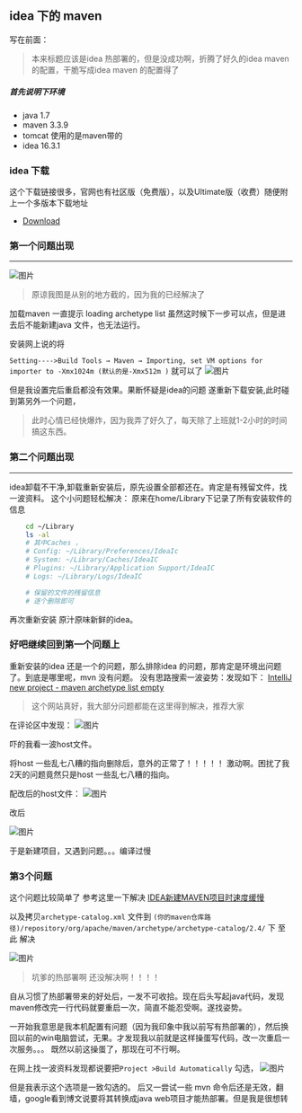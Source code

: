 ## idea 下的 maven
写在前面：

> 本来标题应该是idea 热部署的，但是没成功啊，折腾了好久的idea maven的配置，干脆写成idea maven 的配置得了


##### 首先说明下环境
- java 1.7
- maven 3.3.9
- tomcat 使用的是maven带的
- idea 16.3.1

### idea 下载

这个下载链接很多，官网也有社区版（免费版），以及Ultimate版（收费）随便附上一个多版本下载地址

* [Download](http://www.jetbrains.org/display/IJOS/Download)

### 第一个问题出现
---
 ![图片](https://dn-coding-net-production-pp.qbox.me/0cc2ec09-6a9a-493d-9ddc-fe8a46c78c27.png)

> 原谅我图是从别的地方截的，因为我的已经解决了

加载maven 一直提示 loading archetype list 虽然这时候下一步可以点，但是进去后不能新建java 文件，也无法运行。

安装网上说的将

`Setting---->Build Tools → Maven → Importing, set VM options for importer to -Xmx1024m (默认的是-Xmx512m )`
就可以了
 ![图片](https://dn-coding-net-production-pp.qbox.me/ee8f9a78-3270-40cf-8e42-e141f4c6c270.png)

但是我设置完后重启都没有效果。果断怀疑是idea的问题 遂重新下载安装,此时碰到第另外一个问题，
> 此时心情已经快爆炸，因为我弄了好久了，每天除了上班就1-2小时的时间搞这东西。

### 第二个问题出现
----

idea卸载不干净,卸载重新安装后，原先设置全部都还在。肯定是有残留文件，找一波资料。
这个小问题轻松解决：
原来在home/Library下记录了所有安装软件的信息

``` bash
    cd ~/Library
    ls -al
    # 其中Caches ，
    # Config: ~/Library/Preferences/IdeaIc
    # System: ~/Library/Caches/IdeaIC
    # Plugins: ~/Library/Application Support/IdeaIC
    # Logs: ~/Library/Logs/IdeaIC

    # 保留的文件的残留信息
    # 逐个删除即可
```
再次重新安装 原汁原味新鲜的idea。

### 好吧继续回到第一个问题上

重新安装的idea 还是一个的问题，那么排除idea 的问题，那肯定是环境出问题了。到底是哪里呢，mvn 没有问题。
没有思路搜索一波姿势：发现如下：
[IntelliJ new project - maven archetype list empty](http://stackoverflow.com/questions/27893134/intellij-new-project-maven-archetype-list-empty)

> 这个网站真好，我大部分问题都能在这里得到解决，推荐大家

在评论区中发现：
 ![图片](https://dn-coding-net-production-pp.qbox.me/72e45c4f-f9c7-4258-88cb-506cd68c3682.png)

吓的我看一波host文件。

将host 一些乱七八糟的指向删除后，意外的正常了！！！！！ 激动啊。困扰了我2天的问题竟然只是host 一些乱七八糟的指向。

配改后的host文件：
 ![图片](https://dn-coding-net-production-pp.qbox.me/a57c8f21-7db6-4547-9ead-a27791d909a1.png)

改后

 ![图片](https://dn-coding-net-production-pp.qbox.me/c64efb38-ad5b-4471-a6f5-e05224d37ea7.png)

于是新建项目，又遇到问题。。。编译过慢
### 第3个问题

这个问题比较简单了 参考这里一下解决 [IDEA新建MAVEN项目时速度缓慢](http://blog.csdn.net/qq_30551211/article/details/51277444)

以及拷贝`archetype-catalog.xml` 文件到
`(你的maven仓库路径)/repository/org/apache/maven/archetype/archetype-catalog/2.4/`
下
至此 解决

 ![图片](https://dn-coding-net-production-pp.qbox.me/61294b63-a166-4770-ba77-78613389386d.png)

> 坑爹的热部署啊 还没解决啊！！！！

自从习惯了热部署带来的好处后，一发不可收拾。现在后头写起java代码，发现maven修改完一行代码就要重启一次，简直不能忍受啊。遂找姿势。

一开始我意思是我本机配置有问题（因为我印象中我以前写有热部署的），然后换回以前的win电脑尝试，无果。才发现我以前就是这样操蛋写代码，改一次重启一次服务。。。
既然以前这操蛋了，那现在可不行啊。


在网上找一波资料发现都说要把`Project >Build Automatically` 勾选，
 ![图片](https://dn-coding-net-production-pp.qbox.me/99921320-f52c-47a4-a7d4-a0a560888d1c.png)

 但是我表示这个选项是一致勾选的。
后又一尝试一些 mvn 命令后还是无效，翻墙，google看到博文说要将其转换成java web项目才能热部署。但是我是很想转

